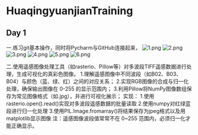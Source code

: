 # HuaqingyuanjianTraining
## Day 1
一.练习git基本操作，同时将Pycharm与GitHub连接起来，
![1.png](../Screenshot/Day1/1.png)
![2.png](../Screenshot/Day1/2.png)
![3.png](../Screenshot/Day1/3.png)
![4.png](../Screenshot/Day1/4.png)
![5.png](../Screenshot/Day1/5.png)
![6.png](../Screenshot/Day1/6.png)

二.使用遥感图像处理工具（如rasterio、Pillow等）对多波段TIFF遥感数据进行处理，生成可视化的真彩色图像。
1.理解遥感图像中不同波段（如B02、B03、B04）与颜色（蓝、绿、红）之间的对应关系；
2.实现RGB图像的合成与归一化处理，确保输出图像在 0-255 的显示范围内；
3.利用Pillow将NumPy图像数组保存为常见图像格式（如.jpg），并进行可视化展示；
实现：
1.使用rasterio.open().read()实现对多波段遥感数据的批量读取
2.使用numpy对红绿蓝段进行归一化处理
3.使用PIL.Image.fromarray()将结果保存为jpeg格式以及用matplotlib显示图像
注：遥感图像波段值常常不在 0~255 范围内，必须归一化才能正确显示。
